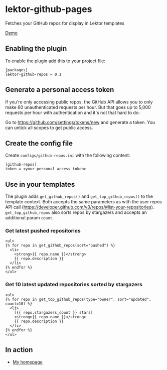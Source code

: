 # lektor-github-pages

Fetches your GitHub repos for display in Lektor templates

[Demo](https://marksteve.com/lektor-github-repos)

## Enabling the plugin

To enable the plugin add this to your project file:

```
[packages]
lektor-github-repos = 0.1
```

## Generate a personal access token

If you're only accessing public repos, the GitHub API allows you
to only make 60 unauthenticated requests per hour. But that goes up
to 5,000 requests per hour with authentication and it's not that hard to do:

Go to https://github.com/settings/tokens/new and generate a token. You
can untick all scopes to get public access.

## Create the config file

Create `configs/github-repos.ini` with the following content:

```
[github-repos]
token = <your personal access token>
```

## Use in your templates

The plugin adds `get_github_repos()` and `get_top_github_repos()` to the template
context. Both accepts the same parameters as with the user repos API call
(https://developer.github.com/v3/repos/#list-your-repositories).
`get_top_github_repos` also sorts repos by stargazers and accepts an additional
param `count`.

### Get latest pushed repositories

```
<ul>
{% for repo in get_github_repos(sort="pushed") %}
  <li>
    <strong>{{ repo.name }}</strong>
    {{ repo.description }}
  </li>
{% endfor %}
</ul>
```

### Get 10 latest updated repositories sorted by stargazers

```
<ul>
{% for repo in get_top_github_repos(type="owner", sort="updated", count=10) %}
  <li>
    [{{ repo.stargazers_count }} stars]
    <strong>{{ repo.name }}</strong>
    {{ repo.description }}
  </li>
{% endfor %}
</ul>
```

## In action

* [My homepage](https://marksteve.com)

